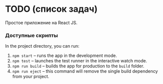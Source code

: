 # TODO (список задач)

Простое приложение на React JS.

### Доступные скрипты

In the project directory, you can run:

1. `npm start` – runs the app in the development mode.
2. `npm test` – launches the test runner in the interactive watch mode.
3. `npm run build` – builds the app for production to the `build` folder.
4. `npm run eject` – this command will remove the single build dependency from your project.
